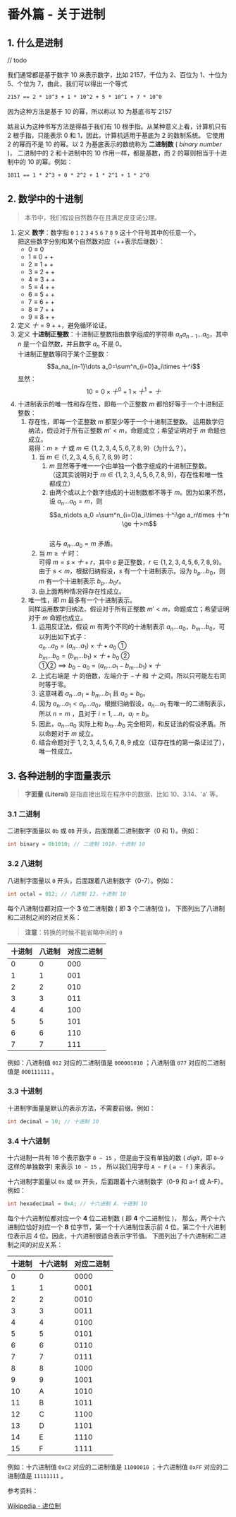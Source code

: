 # 番外篇 - 关于进制

## 1. 什么是进制

// todo

我们通常都是基于数字 10 来表示数字，比如 2157，千位为 2、百位为 1、十位为 5、个位为 7，由此，我们可以得出一个等式

```txt
2157 == 2 * 10^3 + 1 * 10^2 + 5 * 10^1 + 7 * 10^0
```

因为这种方法是基于 10 的幂，所以称以 10 为基底书写 2157

姑且认为这种书写方法是得益于我们有 10 根手指。从某种意义上看，计算机只有 2 根手指，只能表示 0 和 1，因此，计算机适用于基底为 2 的数制系统。
它使用 2 的幂而不是 10 的幂。以 2 为基底表示的数统称为 **二进制数** ( _binary number_ )，
二进制中的 2 和十进制中的 10 作用一样，都是基数，而 2 的幂则相当于十进制中的 10 的幂。例如：

```txt
1011 == 1 * 2^3 + 0 * 2^2 + 1 * 2^1 + 1 * 2^0
```

## 2. 数学中的十进制

> 本节中，我们假设自然数存在且满足皮亚诺公理。

1. 定义 **数字**：数字指 `0` `1` `2` `3` `4` `5` `6` `7` `8` `9` 这十个符号其中的任意一个。  
   把这些数字分别和某个自然数对应（++表示后继数）：
   - $0\equiv 0$
   - $1\equiv 0++$
   - $2\equiv 1++$
   - $3\equiv 2++$
   - $4\equiv 3++$
   - $5\equiv 4++$
   - $6\equiv 5++$
   - $7\equiv 6++$
   - $8\equiv 7++$
   - $9\equiv 8++$
2. 定义 $十=9++$，避免循环论证。
3. 定义 **十进制正整数**：十进制正整数指由数字组成的字符串 $a_na_{n-1}\dots a_0$，其中 $n$ 是一个自然数，并且数字 $a_n$
   不是 $0$。  
   十进制正整数等同于某个正整数：
   $$a_na_{n-1}\dots a_0=\sum^n_{i=0}a_i\times 十^i$$
   显然：
   $$10=0\times 十^0+1\times 十^1=十$$
4. 十进制表示的唯一性和存在性，即每一个正整数 $m$ 都恰好等于一个十进制正整数：
   1. 存在性，即每一个正整数 $m$ 都至少等于一个十进制正整数。
      运用数学归纳法，假设对于所有正整数 $m'<m$，命题成立；希望证明对于 $m$ 命题也成立。  
      易得：$m \ge 十$ 或 $m \in \{1,2,3,4,5,6,7,8,9\}$（为什么？）。
      1. 当 $m \in \{1,2,3,4,5,6,7,8,9\}$ 时：
         1. $m$ 显然等于唯一一个由单独一个数字组成的十进制正整数。  
            （这其实说明对于 $m \in \{1,2,3,4,5,6,7,8,9\}$，存在性和唯一性都成立）
         2. 由两个或以上个数字组成的十进制数都不等于 $m$。因为如果不然，设 $a_n\dots a_0=m$，则  
            $$a_n\dots a_0 =\sum^n_{i=0}a_i\times 十^i\ge a_n\times 十^n \ge 十>m$$  
            这与 $a_n\dots a_0=m$ 矛盾。
      2. 当 $m \ge 十$ 时：  
         可得 $m=s\times 十+r$，其中 $s$ 是正整数，$r \in \{1,2,3,4,5,6,7,8,9\}$。  
         由于 $s<m$，根据归纳假设，$s$ 有一个十进制表示。设为 $b_p\dots b_0$，则 $m$ 有一个十进制表示 $b_p\dots b_0r$。
      3. 由上面两种情况得存在性成立。
   2. 唯一性，即 $m$ 最多有一个十进制表示。  
      同样运用数学归纳法，假设对于所有正整数 $m'<m$，命题成立；希望证明对于 $m$ 命题也成立。
      1. 运用反证法，假设 $m$ 有两个不同的十进制表示 $a_n\dots a_0$，$b_m\dots b_0$，可以列出如下式子：  
         $a_n\dots a_0=(a_n\dots a_1)\times 十+a_0$ ①  
         $b_m\dots b_0=(b_m\dots b_1)\times 十+b_0$ ②  
         ①②$\implies b_0-a_0=(a_n\dots a_1-b_m\dots b_1)\times 十$
      2. 上式右端是 $十$ 的倍数，左端介于 $-十$ 和 $十$ 之间，所以只可能左右同时等于零。
      3. 这意味着 $a_n\dots a_1=b_m\dots b_1$ 且 $a_0=b_0$。
      4. 因为 $a_n\dots a_1<a_n\dots a_0$，根据归纳假设，$a_n\dots a_1$ 有唯一的二进制表示，所以 $n=m$
         ，且对于 $i=1,\dots n$，$a_i=b_i$。
      5. 因此，$a_n\dots a_0$ 实际上和 $b_m\dots b_0$ 完全相同，和反证法的假设矛盾。所以命题对于 $m$ 成立。
      6. 结合命题对于 $1,2,3,4,5,6,7,8,9$ 成立（证存在性的第一条证过了），唯一性成立。

## 3. 各种进制的字面量表示

> **字面量 (Literal)** 是指直接出现在程序中的数据，比如 10、3.14、'a' 等。

### 3.1 **二进制**

二进制字面量以 `0b` 或 `0B` 开头，后面跟着二进制数字（0 和 1）。例如：

```c
int binary = 0b1010; // 二进制 1010，十进制 10
```

### 3.2 **八进制**

八进制字面量以 `0` 开头，后面跟着八进制数字（0-7）。例如：

```c
int octal = 012; // 八进制 12，十进制 10
```

每个八进制位都对应一个 **3** 位二进制数 ( 即 **3** 个二进制位 )，
下图列出了八进制和二进制之间的对应关系：

> **注意**：转换的时候不能省略中间的 `0`

| 十进制 | 八进制 | 对应二进制 |
| ------ | ------ | ---------- |
| 0      | 0      | 000        |
| 1      | 1      | 001        |
| 2      | 2      | 010        |
| 3      | 3      | 011        |
| 4      | 4      | 100        |
| 5      | 5      | 101        |
| 6      | 6      | 110        |
| 7      | 7      | 111        |

例如：八进制值 `012` 对应的二进制值是 `000001010` ；八进制值 `077` 对应的二进制值是 `000111111` 。

### 3.3 **十进制**

十进制字面量是默认的表示方法，不需要前缀。例如：

```c
int decimal = 10; // 十进制 10
```

### 3.4 **十六进制**

十六进制一共有 16 个表示数字 `0 ~ 15` ，但是由于没有单独的数 ( _digit_，即 `0~9` 这样的单独数字) 来表示 `10 ~ 15` ，
所以我们用字母 `A ~ F` ( `a ~ f` ) 来表示。

十六进制字面量以 `0x` 或 `0X` 开头，后面跟着十六进制数字（0-9 和 a-f 或 A-F）。例如：

```c
int hexadecimal = 0xA; // 十六进制 A，十进制 10
```

每个十六进制位都对应一个 **4** 位二进制数 ( 即 **4** 个二进制位 )，
那么，两个十六进制位恰好对应一个 **8** 位字节，第一个十六进制位表示前 4 位，第二个十六进制位表示后 4 位。因此，十六进制很适合表示字节值。
下图列出了十六进制和二进制之间的对应关系：

| 十进制 | 十六进制 | 对应二进制 |
| ------ | -------- | ---------- |
| 0      | 0        | 0000       |
| 1      | 1        | 0001       |
| 2      | 2        | 0010       |
| 3      | 3        | 0011       |
| 4      | 4        | 0100       |
| 5      | 5        | 0101       |
| 6      | 6        | 0110       |
| 7      | 7        | 0111       |
| 8      | 8        | 1000       |
| 9      | 9        | 1001       |
| 10     | A        | 1010       |
| 11     | B        | 1011       |
| 12     | C        | 1100       |
| 13     | D        | 1101       |
| 14     | E        | 1110       |
| 15     | F        | 1111       |

例如：十六进制值 `0xC2` 对应的二进制值是 `11000010` ；十六进制值 `0xFF` 对应的二进制值是 `11111111` 。

参考资料：

[Wikipedia - 进位制](https://zh.wikipedia.org/wiki/%E8%BF%9B%E4%BD%8D%E5%88%B6)
